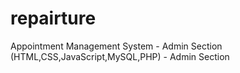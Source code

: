 # repairture
Appointment Management System - Admin Section (HTML,CSS,JavaScript,MySQL,PHP) - Admin Section
